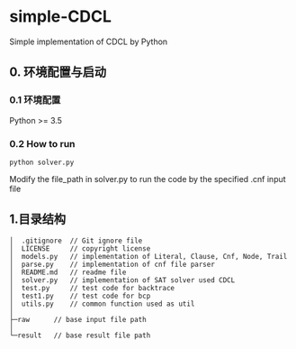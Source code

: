 # simple-CDCL
Simple implementation of CDCL by Python
## 0. 环境配置与启动
### 0.1 环境配置

Python >= 3.5
### 0.2 How to run
```
python solver.py
```
Modify the file_path in solver.py to run the code by the specified .cnf input file
## 1.目录结构
```
│  .gitignore  // Git ignore file
│  LICENSE     // copyright license
│  models.py   // implementation of Literal, Clause, Cnf, Node, Trail
│  parse.py    // implementation of cnf file parser
│  README.md   // readme file
│  solver.py   // implementation of SAT solver used CDCL
│  test.py     // test code for backtrace
│  test1.py    // test code for bcp
│  utils.py    // common function used as util
│  
├─raw      // base input file path
│      
└─result   // base result file path

```